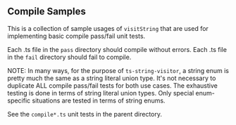 ## Compile Samples
This is a collection of sample usages of `visitString` that are used for implementing basic compile pass/fail unit tests.

Each .ts file in the `pass` directory should compile without errors.
Each .ts file in the `fail` directory should fail to compile.

NOTE: In many ways, for the purpose of `ts-string-visitor`, a string enum is pretty much the same as a string literal union type. It's not necessary to duplicate ALL compile pass/fail tests for both use cases. The exhaustive testing is done in terms of string literal union types. Only special enum-specific situations are tested in terms of string enums.

See the `compile*.ts` unit tests in the parent directory.
